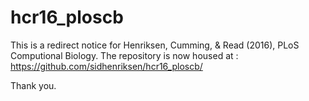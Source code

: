 # hcr16_ploscb
This is a redirect notice for Henriksen, Cumming, & Read (2016), PLoS Computional Biology.
The repository is now housed at : https://github.com/sidhenriksen/hcr16_ploscb/

Thank you.
